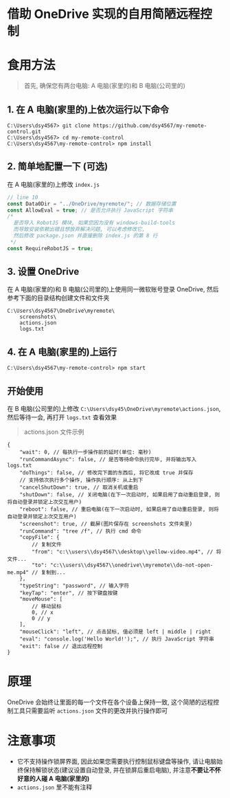 # 借助 OneDrive 实现的自用简陋远程控制

# 食用方法

> 首先, 确保您有两台电脑:  A 电脑(家里的)和 B 电脑(公司里的)

## 1. 在 A 电脑(家里的)上依次运行以下命令

```
C:\Users\dsy4567> git clone https://github.com/dsy4567/my-remote-control.git
C:\Users\dsy4567> cd my-remote-control
C:\Users\dsy4567\my-remote-control> npm install
```

## 2. 简单地配置一下 (可选)

在 A 电脑(家里的)上修改 `index.js`

```JavaScript
// line 10
const Data0Dir = "../OneDrive/myremote/"; // 数据存储位置
const AllowEval = true; // 是否允许执行 JavaScript 字符串
/*
  是否导入 RobotJS 模块, 如果您因为没有 windows-build-tools
  而导致安装依赖出错且想放弃解决问题, 可以考虑修改它,
  然后修改 package.json 并直接删除 index.js 的第 8 行
 */
const RequireRobotJS = true;
```

## 3. 设置 OneDrive

在 A 电脑(家里的)和 B 电脑(公司里的)上使用同一微软账号登录 OneDrive, 然后参考下面的目录结构创建文件和文件夹

```
C:\Users\dsy4567\OneDrive\myremote\
    screenshots\
    actions.json
    logs.txt
```

## 4. 在 A 电脑(家里的)上运行

```
C:\Users\dsy4567\my-remote-control> npm start
```

## 开始使用

在 B 电脑(公司里的)上修改 `C:\Users\dsy45\OneDrive\myremote\actions.json`, 然后等待一会, 再打开 `logs.txt` 查看效果

> actions.json 文件示例

```jsonc
{
    "wait": 0, // 每执行一步操作前的延时(单位: 毫秒)
    "runCommandAsync": false, // 是否等待命令执行完毕, 并将输出写入 logs.txt
    "doThings": false, // 修改完下面的东西后, 将它改成 true 并保存
    // 支持依次执行多个操作, 操作执行顺序: 从上到下
    "cancelShutDown": true, // 取消关机或重启
    "shutDown": false, // 关闭电脑(在下一次启动时, 如果启用了自动重启登录, 则将自动登录并锁定上次交互用户)
    "reboot": false, // 重启电脑(在下一次启动时, 如果启用了自动重启登录, 则将自动登录并锁定上次交互用户)
    "screenshot": true, // 截屏(图片保存在 screenshots 文件夹里)
    "runCommand": "tree /f", // 执行 cmd 命令
    "copyFile": {
        // 复制文件
        "from": "c:\\users\\dsy4567\\desktop\\yellow-video.mp4", // 将文件...
        "to": "c:\\users\\dsy4567\\onedrive\\myremote\\do-not-open-me.mp4" // 复制到...
    },
    "typeString": "password", // 输入字符
    "keyTap": "enter", // 按下键盘按键
    "moveMouse": [
        // 移动鼠标
        0, // x
        0 // y
    ],
    "mouseClick": "left", // 点击鼠标, 值必须是 left | middle | right
    "eval": "console.log('Hello World!');", // 执行 JavaScript 字符串
    "exit": false // 退出远程控制
}
```

# 原理

OneDrive 会始终让里面的每一个文件在各个设备上保持一致, 这个简陋的远程控制工具只需要监听 `actions.json` 文件的更改并执行操作即可

# 注意事项

-   它不支持操作锁屏界面, 因此如果您需要执行控制鼠标键盘等操作, 请让电脑始终保持解锁状态(建议设置自动登录, 并在锁屏后重启电脑), 并注意**不要让不怀好意的人碰 A 电脑(家里的)**
-   `actions.json` 里不能有注释
